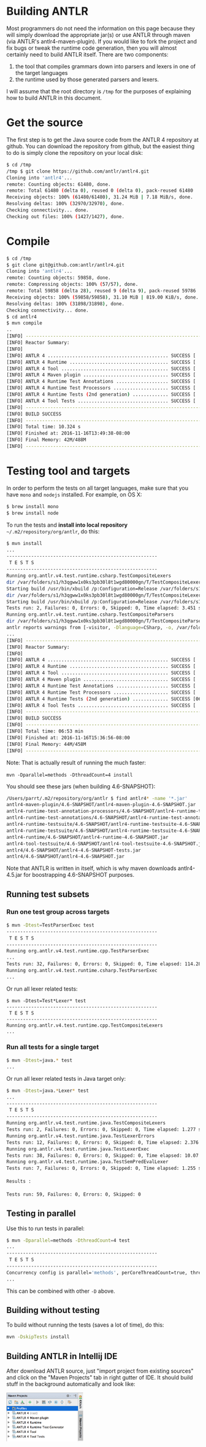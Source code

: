 # Building ANTLR

Most programmers do not need the information on this page because they will simply download the appropriate jar(s) or use ANTLR through maven (via ANTLR's antlr4-maven-plugin). If you would like to fork the project and fix bugs or tweak the runtime code generation, then you will almost certainly need to build ANTLR itself. There are two components:

 1. the tool that compiles grammars down into parsers and lexers in one of the target languages
 1. the runtime used by those generated parsers and lexers.

I will assume that the root directory is `/tmp` for the purposes of explaining how to build ANTLR in this document.

# Get the source

The first step is to get the Java source code from the ANTLR 4 repository at github. You can download the repository from github, but the easiest thing to do is simply clone the repository on your local disk:

```bash
$ cd /tmp
/tmp $ git clone https://github.com/antlr/antlr4.git
Cloning into 'antlr4'...
remote: Counting objects: 61480, done.
remote: Total 61480 (delta 0), reused 0 (delta 0), pack-reused 61480
Receiving objects: 100% (61480/61480), 31.24 MiB | 7.18 MiB/s, done.
Resolving deltas: 100% (32970/32970), done.
Checking connectivity... done.
Checking out files: 100% (1427/1427), done.
```

# Compile

```bash
$ cd /tmp
$ git clone git@github.com:antlr/antlr4.git
Cloning into 'antlr4'...
remote: Counting objects: 59858, done.
remote: Compressing objects: 100% (57/57), done.
remote: Total 59858 (delta 28), reused 9 (delta 9), pack-reused 59786
Receiving objects: 100% (59858/59858), 31.10 MiB | 819.00 KiB/s, done.
Resolving deltas: 100% (31898/31898), done.
Checking connectivity... done.
$ cd antlr4
$ mvn compile
..
[INFO] ------------------------------------------------------------------------
[INFO] Reactor Summary:
[INFO] 
[INFO] ANTLR 4 ............................................ SUCCESS [  0.432 s]
[INFO] ANTLR 4 Runtime .................................... SUCCESS [  4.334 s]
[INFO] ANTLR 4 Tool ....................................... SUCCESS [  1.686 s]
[INFO] ANTLR 4 Maven plugin ............................... SUCCESS [  1.654 s]
[INFO] ANTLR 4 Runtime Test Annotations ................... SUCCESS [  0.096 s]
[INFO] ANTLR 4 Runtime Test Processors .................... SUCCESS [  0.025 s]
[INFO] ANTLR 4 Runtime Tests (2nd generation) ............. SUCCESS [  1.932 s]
[INFO] ANTLR 4 Tool Tests ................................. SUCCESS [  0.018 s]
[INFO] ------------------------------------------------------------------------
[INFO] BUILD SUCCESS
[INFO] ------------------------------------------------------------------------
[INFO] Total time: 10.324 s
[INFO] Finished at: 2016-11-16T13:49:38-08:00
[INFO] Final Memory: 42M/488M
[INFO] ------------------------------------------------------------------------
```

# Testing tool and targets

In order to perform the tests on all target languages, make sure that you have `mono` and `nodejs` installed. For example, on OS X:

```bash
$ brew install mono
$ brew install node
```

To run the tests and **install into local repository** `~/.m2/repository/org/antlr`, do this:

```bash
$ mvn install
...
-------------------------------------------------------
 T E S T S
-------------------------------------------------------
Running org.antlr.v4.test.runtime.csharp.TestCompositeLexers
dir /var/folders/s1/h3qgww1x0ks3pb30l8t1wgd80000gn/T/TestCompositeLexers-1446068612451
Starting build /usr/bin/xbuild /p:Configuration=Release /var/folders/s1/h3qgww1x0ks3pb30l8t1wgd80000gn/T/TestCompositeLexers-1446068612451/Antlr4.Test.mono.csproj
dir /var/folders/s1/h3qgww1x0ks3pb30l8t1wgd80000gn/T/TestCompositeLexers-1446068615081
Starting build /usr/bin/xbuild /p:Configuration=Release /var/folders/s1/h3qgww1x0ks3pb30l8t1wgd80000gn/T/TestCompositeLexers-1446068615081/Antlr4.Test.mono.csproj
Tests run: 2, Failures: 0, Errors: 0, Skipped: 0, Time elapsed: 3.451 sec
Running org.antlr.v4.test.runtime.csharp.TestCompositeParsers
dir /var/folders/s1/h3qgww1x0ks3pb30l8t1wgd80000gn/T/TestCompositeParsers-1446068615864
antlr reports warnings from [-visitor, -Dlanguage=CSharp, -o, /var/folders/s1/h3qgww1x0ks3pb30l8t1wgd80000gn/T/TestCompositeParsers-1446068615864, -lib, /var/folders/s1/h3qgww1x0ks3pb30l8t1wgd80000gn/T/TestCompositeParsers-1446068615864, -encoding, UTF-8, /var/folders/s1/h3qgww1x0ks3pb30l8t1wgd80000gn/T/TestCompositeParsers-1446068615864/M.g4]
...
[INFO] ------------------------------------------------------------------------
[INFO] Reactor Summary:
[INFO] 
[INFO] ANTLR 4 ............................................ SUCCESS [  0.445 s]
[INFO] ANTLR 4 Runtime .................................... SUCCESS [  3.392 s]
[INFO] ANTLR 4 Tool ....................................... SUCCESS [  1.373 s]
[INFO] ANTLR 4 Maven plugin ............................... SUCCESS [  1.519 s]
[INFO] ANTLR 4 Runtime Test Annotations ................... SUCCESS [  0.086 s]
[INFO] ANTLR 4 Runtime Test Processors .................... SUCCESS [  0.014 s]
[INFO] ANTLR 4 Runtime Tests (2nd generation) ............. SUCCESS [06:39 min]
[INFO] ANTLR 4 Tool Tests ................................. SUCCESS [  6.922 s]
[INFO] ------------------------------------------------------------------------
[INFO] BUILD SUCCESS
[INFO] ------------------------------------------------------------------------
[INFO] Total time: 06:53 min
[INFO] Finished at: 2016-11-16T15:36:56-08:00
[INFO] Final Memory: 44M/458M
[INFO] ------------------------------------------------------------------------
```

Note: That is actually result of running the much faster:

`mvn -Dparallel=methods -DthreadCount=4 install`


You should see these jars (when building 4.6-SNAPSHOT):

```bash
/Users/parrt/.m2/repository/org/antlr $ find antlr4* -name '*.jar'
antlr4-maven-plugin/4.6-SNAPSHOT/antlr4-maven-plugin-4.6-SNAPSHOT.jar
antlr4-runtime-test-annotation-processors/4.6-SNAPSHOT/antlr4-runtime-test-annotation-processors-4.6-SNAPSHOT.jar
antlr4-runtime-test-annotations/4.6-SNAPSHOT/antlr4-runtime-test-annotations-4.6-SNAPSHOT.jar
antlr4-runtime-testsuite/4.6-SNAPSHOT/antlr4-runtime-testsuite-4.6-SNAPSHOT-tests.jar
antlr4-runtime-testsuite/4.6-SNAPSHOT/antlr4-runtime-testsuite-4.6-SNAPSHOT.jar
antlr4-runtime/4.6-SNAPSHOT/antlr4-runtime-4.6-SNAPSHOT.jar
antlr4-tool-testsuite/4.6-SNAPSHOT/antlr4-tool-testsuite-4.6-SNAPSHOT.jar
antlr4/4.6-SNAPSHOT/antlr4-4.6-SNAPSHOT-tests.jar
antlr4/4.6-SNAPSHOT/antlr4-4.6-SNAPSHOT.jar
```

Note that ANTLR is written in itself, which is why maven downloads antlr4-4.5.jar for boostrapping 4.6-SNAPSHOT purposes.

## Running test subsets

### Run one test group across targets

```bash
$ mvn -Dtest=TestParserExec test
-------------------------------------------------------
 T E S T S
-------------------------------------------------------
Running org.antlr.v4.test.runtime.cpp.TestParserExec
...
Tests run: 32, Failures: 0, Errors: 0, Skipped: 0, Time elapsed: 114.283 sec
Running org.antlr.v4.test.runtime.csharp.TestParserExec
...
```

Or run all lexer related tests:

```
$ mvn -Dtest=Test*Lexer* test
-------------------------------------------------------
 T E S T S
-------------------------------------------------------
Running org.antlr.v4.test.runtime.cpp.TestCompositeLexers
...
```

### Run all tests for a single target

```bash
$ mvn -Dtest=java.* test
...
```

Or run all lexer related tests in Java target only:

```bash
$ mvn -Dtest=java.*Lexer* test
...
-------------------------------------------------------
 T E S T S
-------------------------------------------------------
Running org.antlr.v4.test.runtime.java.TestCompositeLexers
Tests run: 2, Failures: 0, Errors: 0, Skipped: 0, Time elapsed: 1.277 sec
Running org.antlr.v4.test.runtime.java.TestLexerErrors
Tests run: 12, Failures: 0, Errors: 0, Skipped: 0, Time elapsed: 2.376 sec
Running org.antlr.v4.test.runtime.java.TestLexerExec
Tests run: 38, Failures: 0, Errors: 0, Skipped: 0, Time elapsed: 10.07 sec
Running org.antlr.v4.test.runtime.java.TestSemPredEvalLexer
Tests run: 7, Failures: 0, Errors: 0, Skipped: 0, Time elapsed: 1.255 sec

Results :

Tests run: 59, Failures: 0, Errors: 0, Skipped: 0
```

## Testing in parallel

Use this to run tests in parallel:

```bash
$ mvn -Dparallel=methods -DthreadCount=4 test
...
-------------------------------------------------------
 T E S T S
-------------------------------------------------------
Concurrency config is parallel='methods', perCoreThreadCount=true, threadCount=4, useUnlimitedThreads=false
...
```

This can be combined with other `-D` above.

## Building without testing

To build without running the tests (saves a lot of time), do this:

```bash
mvn -DskipTests install
```

## Building ANTLR in Intellij IDE

After download ANTLR source, just "import project from existing sources" and click on the "Maven Projects" tab in right gutter of IDE. It should build stuff in the background automatically and look like:

<img src=images/intellij-maven.png width=200>
